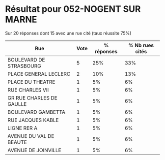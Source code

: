 # Résultat pour 052-NOGENT SUR MARNE

Sur 20 réponses dont 15 avec une rue cité (taux réussite 75%)

| Rue | Vote | % réponses | % Nb rues cités|
|-----|------|------------|----------------|
| BOULEVARD DE STRASBOURG | 5 | 25% | 33%|
| PLACE GENERAL LECLERC | 2 | 10% | 13%|
| PLACE DU THEATRE | 1 | 5% | 6%|
| RUE CHARLES VII | 1 | 5% | 6%|
| GR  RUE CHARLES DE GAULLE | 1 | 5% | 6%|
| BOULEVARD GAMBETTA | 1 | 5% | 6%|
| RUE JACQUES KABLE | 1 | 5% | 6%|
| LIGNE RER A | 1 | 5% | 6%|
| AVENUE DU VAL DE BEAUTE | 1 | 5% | 6%|
| AVENUE DE JOINVILLE | 1 | 5% | 6%|
